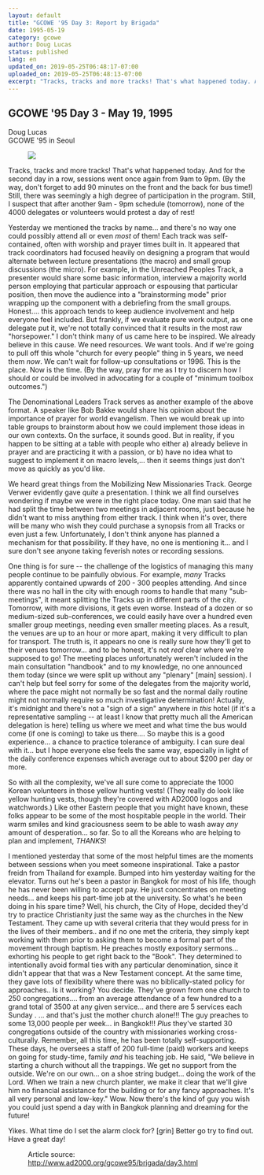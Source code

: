 ```yaml
---
layout: default
title: "GCOWE '95 Day 3: Report by Brigada"
date: 1995-05-19
category: gcowe
author: Doug Lucas
status: published
lang: en
updated_on: 2019-05-25T06:48:17-07:00
uploaded_on: 2019-05-25T06:48:13-07:00
excerpt: "Tracks, tracks and more tracks! That's what happened today. And for the second day in a row, sessions went once again from 9am to 9pm. (By the way, don't forget to add 90 minutes on the front and the back for bus time!) Still, there was seemingly a high degree of participation in the program. Still, I suspect that after another 9am - 9pm schedule (tomorrow), none of the 4000 delegates or volunteers would protest a day of rest!"
---
```

<article class="document-container" data-publication-date="{{page.date}}" data-uploaded-on="{{page.uploaded_on}}" data-updated-on="{{page.updated_on}}" data-category="{{page.category}}">
<h1>GCOWE '95 Day 3 - May 19, 1995</h1>

<p class="author">Doug Lucas<br>
<span class="author-title">GCOWE '95 in Seoul</span></p>

<figure class="pic-left">
  <img src="{{ site.url }}{{ site.baseurl }}/assets/images/gcowe95-logo.gif">
</figure>

<p>Tracks, tracks and more tracks! That's what happened today. And for the second day in a row, sessions went once again from 9am to 9pm. (By the way, don't forget to add 90 minutes on the front and the back for bus time!) Still, there was seemingly a high degree of participation in the program. Still, I suspect that after another 9am - 9pm schedule (tomorrow), none of the 4000 delegates or volunteers would protest a day of rest!</p>

<p>Yesterday we mentioned the tracks by name... and there's no way one could possibly attend all or even <em>most</em> of them! Each track was self-contained, often with worship and prayer times built in. It appeared that track coordinators had focused heavily on designing a program that would alternate between lecture presentations (the macro) and small group discussions (the micro). For example, in the Unreached Peoples Track, a presenter would share some basic information, interview a majority world person employing that particular approach or espousing that particular position, then move the audience into a "brainstorming mode" prior wrapping up the component with a debriefing from the small groups. Honest.... this approach tends to keep audience involvement and help everyone feel included. But frankly, if we evaluate pure work output, as one delegate put it, we're not totally convinced that it results in the most raw "horsepower." I don't think many of us came here to be inspired. We already believe in this cause. We need resources. We want tools. And if we're going to pull off this whole "church for every people" thing in 5 years, we need them <em>now</em>. We can't wait for follow-up consultations or 1996. This is the place. Now is the time. (By the way, pray for me as I try to discern how I should or could be involved in advocating for a couple of "minimum toolbox outcomes.")</p>

<p>The Denominational Leaders Track serves as another example of the above format. A speaker like Bob Bakke would share his opinion about the importance of prayer for world evangelism. Then we would break up into table groups to brainstorm about how we could implement those ideas in our own contexts. On the surface, it sounds good. But in reality, if you happen to be sitting at a table with people who either a) already believe in prayer and are practicing it with a passion, or b) have no idea what to suggest to implement it on macro levels,... then it seems things just don't move as quickly as you'd like.</p>

<p>We heard great things from the Mobilizing New Missionaries Track. George Verwer evidently gave <em>quite</em> a presentation. I think we all find ourselves wondering if maybe we were in the right place today. One man said that he had split the time between two meetings in adjacent rooms, just because he didn't want to miss anything from either track. I think when it's over, there will be many who wish they could purchase a synopsis from all Tracks or even just a few. Unfortunately, I don't think anyone has planned a mechanism for that possibility. If they have, no one is mentioning it... and I sure don't see anyone taking feverish notes or recording sessions.</p>

<p>One thing is for sure -- the challenge of the logistics of managing this many people continue to be painfully obvious. For example, <em>many</em> Tracks apparently contained upwards of 200 - 300 peoples attending. And since there was no hall in the city with enough rooms to handle that many "sub-meetings", it meant splitting the Tracks up in different parts of the city. Tomorrow, with more divisions, it gets even worse. Instead of a dozen or so medium-sized sub-conferences, we could easily have over a hundred even smaller group meetings, needing even smaller meeting places. As a result, the venues are up to an hour or more apart, making it very difficult to plan for transport. The truth is, it appears no one is really sure how they'll get to their venues tomorrow... and to be honest, it's not <em>real</em> clear where we're supposed to go! The meeting places unfortunately weren't included in the main consultation "handbook" and to my knowledge, no one announced them today (since we were split up without any "plenary" [main] session). I can't help but feel sorry for some of the delegates from the majority world, where the pace might not normally be so fast and the normal daily routine might not normally require so much investigative determination! Actually, it's midnight and there's not a "sign of a sign" anywhere in <em>this</em> hotel (if it's a representative sampling -- at least I know that pretty much all the American delegation is here) telling us where we meet and what time the bus would come (if one is coming) to take us there.... So maybe this is a good experience... a chance to practice tolerance of ambiguity. I can sure deal with it... but I hope everyone else feels the same way, especially in light of the daily conference expenses which average out to about $200 per day or more.</p>

<p>So with all the complexity, we've all sure come to appreciate the 1000 Korean volunteers in those yellow hunting vests! (They really do look like yellow hunting vests, though they're covered with AD2000 logos and watchwords.) Like other Eastern people that you might have known, these folks appear to be some of the most hospitable people in the world. Their warm smiles and kind graciousness seem to be able to wash away <em>any</em> amount of desperation... so far. So to all the Koreans who are helping to plan and implement, <em>THANKS</em>!</p>

<p>I mentioned yesterday that some of the most helpful times are the moments between sessions when you meet someone inspirational. Take a pastor freidn from Thailand for example. Bumped into him yesterday waiting for the elevator. Turns out he's been a pastor in Bangkok for most of his life, though he has never been willing to accept pay. He just concentrates on meeting needs... and keeps his part-time job at the university. So what's he been doing in his spare time? Well, his church, the City of Hope, decided they'd try to practice Christianity just the same way as the churches in the New Testament. They came up with several criteria that they would press for in the lives of their members.. and if no one met the criteria, they simply kept working with them prior to asking them to become a formal part of the movement through baptism. He preaches mostly expository sermons... exhorting his people to get right back to the "Book". They determined to intentionally avoid formal ties with any particular denomination, since it didn't appear that that was a New Testament concept. At the same time, they gave lots of flexibility where there was no biblically-stated policy for approaches.. Is it working? You decide. They've grown from one church to 250 congregations.... from an average attendance of a few hundred to a grand total of 3500 at any given service... and there are 5 services each Sunday . ... and that's just the mother church alone!!! The guy preaches to some 13,000 people per week... in Bangkok!!! <em>Plus</em> they've started 30 congregations outside of the country with missionaries working cross-culturally. Remember, all this time, he has been totally self-supporting. These days, he oversees a staff of 200 full-time (paid) workers and keeps on going for study-time, family <em>and</em> his teaching job. He said, "We believe in starting a church without all the trappings. We get no support from the outside. We're on our own... on a shoe string budget... doing the work of the Lord. When we train a new church planter, we make it clear that we'll give him no financial assistance for the building or for any fancy approaches. It's all very personal and low-key." Wow. Now there's the kind of guy you wish you could just spend a day with in Bangkok planning and dreaming for the future!</p>

<p>Yikes. What time do I set the alarm clock for? [grin] Better go try to find out. Have a great day!</p>

<figure class="resource-links">
  <p>Article source: <a href="http://www.ad2000.org/gcowe95/brigada/day3.html">http://www.ad2000.org/gcowe95/brigada/day3.html</a></p>
</figure>
</article>
